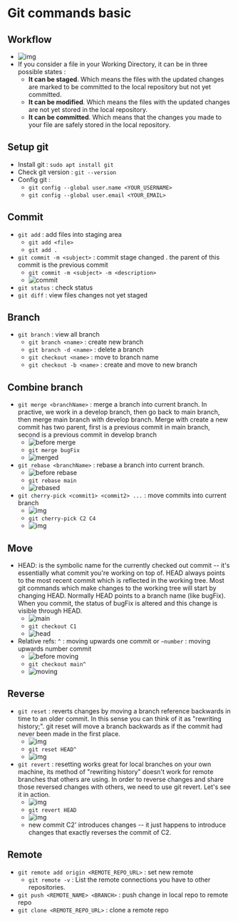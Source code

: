 # Git commands basic

## Workflow
* ![img](images/workflow.png)
* If you consider a file in your Working Directory, it can be in three possible states :
  * __It can be staged__. Which means the files with the updated changes are marked to be committed to the local repository but not yet committed.
  * __It can be modified__. Which means the files with the updated changes are not yet stored in the local repository.
  * __It can be committed__. Which means that the changes you made to your file are safely stored in the local repository.

## Setup git
* Install git :  `sudo apt install git`
* Check git version : `git --version`
* Config git : 
  * `git config --global user.name <YOUR_USERNAME>`
  * `git config --global user.email <YOUR_EMAIL>`

## Commit
* `git add` : add files into staging area
  * `git add <file>`
  * `git add .`
* `git commit -m <subject>` : commit stage changed . the parent of this commit is the previous commit
  * `git commit -m <subject> -m <description>`
  * ![commit](images/commit.png)
* `git status` : check status
* `git diff` : view files changes not yet staged

## Branch
* `git branch` : view all branch
  * `git branch <name>` : create new branch
  * `git branch -d <name>` : delete a branch
  * `git checkout <name>` : move to branch name
  * `git checkout -b <name>` : create and move to new branch

## Combine branch
* `git merge <branchName>` : merge a branch into current branch. In practive, we work in a develop branch, then go back to main branch, then merge main branch with develop branch. Merge with create a new commit has two parent, first is a previous commit in main branch, second is a previous commit in develop branch
  * ![before merge](images/before-merge.png)
  * `git merge bugFix`
  * ![merged](images/merged.png)
* `git rebase <branchName>` : rebase a branch into current branch.
  * ![before rebase](images/before-rebase.png)
  * `git rebase main`
  * ![rebased](images/rebased.png)
* `git cherry-pick <commit1> <commit2> ...` : move commits into current branch
  * ![img](images/before-cherry-pick.png)
  * `git cherry-pick C2 C4`
  * ![img](images/cherry-pick.png)

## Move
* HEAD: is the symbolic name for the currently checked out commit -- it's essentially what commit you're working on top of. HEAD always points to the most recent commit which is reflected in the working tree. Most git commands which make changes to the working tree will start by changing HEAD. Normally HEAD points to a branch name (like bugFix). When you commit, the status of bugFix is altered and this change is visible through HEAD.
  * ![main](images/main.png)
  * `git checkout C1`
  * ![head](images/head.png)
* Relative refs: `^` : moving upwards one commit or `~number` : moving upwards number commit
  * ![before moving](images/before-moving.png)
  * `git checkout main^`
  * ![moving](images/moving.png)

## Reverse
* `git reset` : reverts changes by moving a branch reference backwards in time to an older commit. In this sense you can think of it as "rewriting history;". git reset will move a branch backwards as if the commit had never been made in the first place.
  * ![img](images/before-reset.png)
  * `git reset HEAD^`
  * ![img](images/reset.png)
* `git revert` : resetting works great for local branches on your own machine, its method of "rewriting history" doesn't work for remote branches that others are using. In order to reverse changes and share those reversed changes with others, we need to use git revert. Let's see it in action.
  * ![img](images/before-reset.png)
  * `git revert HEAD`
  * ![img](images/revert.png)
  * new commit C2' introduces changes -- it just happens to introduce changes that exactly reverses the commit of C2.

## Remote
* `git remote add origin <REMOTE_REPO_URL>` : set new remote
  * `git remote -v` : List the remote connections you have to other repositories.
* `git push <REMOTE_NAME> <BRANCH>` : push change in local repo to remote repo
* `git clone <REMOTE_REPO_URL>` : clone a remote repo